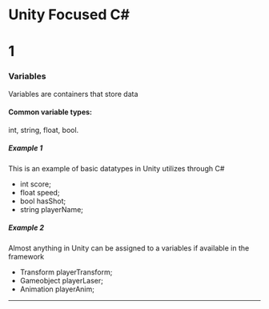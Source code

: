 # Unity Focused C#
# 1
### Variables

Variables are containers that store data

#### Common variable types:
int, string, float, bool.

##### Example 1
This is an example of basic datatypes in Unity utilizes through C#

  - int score;
  - float speed;
  - bool hasShot;
  - string playerName;

##### Example 2
Almost anything in Unity can be assigned to a variables if available in the framework

- Transform playerTransform;
- Gameobject playerLaser;
- Animation playerAnim;


---
